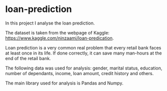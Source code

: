 # loan-prediction
In this project I analyse the loan prediction.  

The dataset is taken from the webpage of Kaggle: https://www.kaggle.com/ninzaami/loan-predication.  

Loan prediction is a very common real problem that every retail bank faces at least once in its life.  If done correctly, it can save many man-hours at the end of the retail bank.  

The following data was used for analysis:  gender, marital status, education, number of dependants,  income, loan amount, credit history and others. 

The main library used for analysis is Pandas and Numpy.
